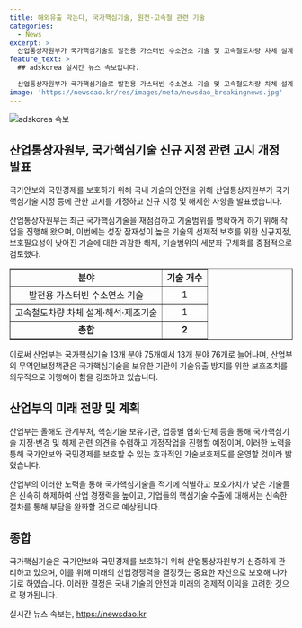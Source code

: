 ```yaml
---
title: 해외유출 막는다, 국가핵심기술, 원전·고속철 관련 기술
categories:
  - News
excerpt: >
  산업통상자원부가 국가핵심기술로 발전용 가스터빈 수소연소 기술 및 고속철도차량 차체 설계·해석·제조기술 등을 신규 지정함. 이는 국가안보와 국민경제를 보호하기 위한 조치로, 고속열차 KTX-청룡 등 76개의 핵심기술이 지정됨. 이를 통해 기술발전 속도에 대응하고, 성장 잠재성이 높은 기술을 선제적으로 보호함. 또한, 기존 보호 필요성이 낮아진 기술은 해제하고, 핵심기술을 보유한 기관은 기술유출 방지를 위한 보호조치 의무가 있으며, 정부의 사전심의를 받아야 함.
feature_text: >
  ## adskorea 실시간 뉴스 속보입니다.

  산업통상자원부가 국가핵심기술로 발전용 가스터빈 수소연소 기술 및 고속철도차량 차체 설계·해석·제조기술 등을 신규 지정함. 이는 국가안보와 국민경제를 보호하기 위한 조치로, 고속열차 KTX-청룡 등 76개의 핵심기술이 지정됨. 이를 통해 기술발전 속도에 대응하고, 성장 잠재성이 높은 기술을 선제적으로 보호함. 또한, 기존 보호 필요성이 낮아진 기술은 해제하고, 핵심기술을 보유한 기관은 기술유출 방지를 위한 보호조치 의무가 있으며, 정부의 사전심의를 받아야 함.
image: 'https://newsdao.kr/res/images/meta/newsdao_breakingnews.jpg'
---
```


<p><img src="https://newsdao.kr/res/images/meta/newsdao_breakingnews.jpg" alt="adskorea 속보" /></p>

<h2 data-ke-size="size26">산업통상자원부, 국가핵심기술 신규 지정 관련 고시 개정 발표</h2>

<p>국가안보와 국민경제를 보호하기 위해 국내 기술의 안전을 위해 산업통상자원부가 국가핵심기술 지정 등에 관한 고시를 개정하고 신규 지정 및 해제한 사항을 발표했습니다.</p>

<p data-ke-size="size16">산업통상자원부는 최근 국가핵심기술을 재점검하고 기술범위를 명확하게 하기 위해 작업을 진행해 왔으며, 이번에는 성장 잠재성이 높은 기술의 선제적 보호를 위한 신규지정, 보호필요성이 낮아진 기술에 대한 과감한 해제, 기술범위의 세분화·구체화를 중점적으로 검토했다.</p>

<table style="width: 100%;" border="1">
<tbody>
<tr>
<td style="text-align: center; height: 17px;"><b>분야</b></td>
<td style="text-align: center; height: 17px;"><b>기술 개수</b></td>
</tr>
<tr>
<td style="text-align: center; height: 17px;">발전용 가스터빈 수소연소 기술</td>
<td style="text-align: center; height: 17px;">1</td>
</tr>
<tr>
<td style="text-align: center; height: 17px;">고속철도차량 차체 설계·해석·제조기술</td>
<td style="text-align: center; height: 17px;">1</td>
</tr>
<tr>
<td style="text-align: center; height: 17px;"><b>총합</b></td>
<td style="text-align: center; height: 17px;"><b>2</b></td>
</tr>
</tbody>
</table>

<p data-ke-size="size16">이로써 산업부는 국가핵심기술 13개 분야 75개에서 13개 분야 76개로 늘어나며, 산업부의 무역안보정책관은 국가핵심기술을 보유한 기관이 기술유출 방지를 위한 보호조치를 의무적으로 이행해야 함을 강조하고 있습니다.</p>

<h2 data-ke-size="size26">산업부의 미래 전망 및 계획</h2>

<p>산업부는 올해도 관계부처, 핵심기술 보유기관, 업종별 협회·단체 등을 통해 국가핵심기술 지정·변경 및 해제 관련 의견을 수렴하고 개정작업을 진행할 예정이며, 이러한 노력을 통해 국가안보와 국민경제를 보호할 수 있는 효과적인 기술보호제도를 운영할 것이라 밝혔습니다.</p>

<p data-ke-size="size16">산업부의 이러한 노력을 통해 국가핵심기술을 적기에 식별하고 보호가치가 낮은 기술들은 신속히 해제하여 산업 경쟁력을 높이고, 기업들의 핵심기술 수출에 대해서는 신속한 절차를 통해 부담을 완화할 것으로 예상됩니다.</p>

<h2 data-ke-size="size26">종합</h2>

<p>국가핵심기술은 국가안보와 국민경제를 보호하기 위해 산업통상자원부가 신중하게 관리하고 있으며, 이를 위해 미래의 산업경쟁력을 결정짓는 중요한 자산으로 보호해 나가기로 하였습니다. 이러한 결정은 국내 기술의 안전과 미래의 경제적 이익을 고려한 것으로 평가됩니다.</p>
실시간 뉴스 속보는, <a href="https://newsdao.kr" rel="dofollow">https://newsdao.kr</a>


